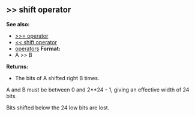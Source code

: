 ## \>\> shift operator
**See also:**
+   [\>\>= operator](/ref/operator/%3e%3e=.md) 
+   [\<\< shift operator](/ref/operator/%3c%3c/shift.md) 
+   [operators](/ref/operator.md) <!-- -->
**Format:**
+   A \>\> B
<!-- -->
**Returns:**
+   The bits of A shifted right B times.


A and B must be between 0 and 2\*\*24 - 1, giving an effective
width of 24 bits. 

Bits shifted below the 24 low bits are lost.